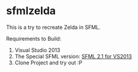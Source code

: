 sfmlzelda
=========

This is a try to recreate Zelda in SFML.

Requirements to Build:


1. Visual Studio 2013
2. The Special SFML version: [SFML 2.1 for VS2013](http://en.sfml-dev.org/forums/index.php?topic=13010.0 "SFML 2.1 for VS2013")
3. Clone Project and try out :P


